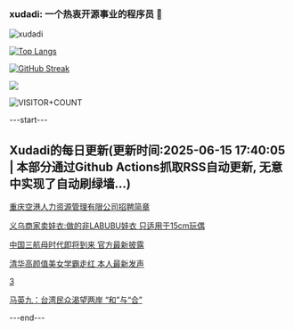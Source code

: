 ### xudadi: 一个热衷开源事业的程序员 👋

![xudadi](https://github-readme-stats-git-masterorgs-github-readme-stats-team.vercel.app/api?username=xudadi)

[![Top Langs](https://github-readme-stats.vercel.app/api/top-langs/?username=xudadi)](https://github.com/anuraghazra/github-readme-stats)

[![GitHub Streak](https://streak-stats.demolab.com?user=xudadi&locale=zh_Hans)](https://git.io/streak-stats)

![](https://raw.githubusercontent.com/xudadi/xudadi/main/assets/github-contribution-grid-snake.svg)

![VISITOR+COUNT](https://komarev.com/ghpvc/?username=xudadi&label=VISITOR+COUNT)


---start---

## Xudadi的每日更新(更新时间:2025-06-15 17:40:05 | 本部分通过Github Actions抓取RSS自动更新, 无意中实现了自动刷绿墙...)

[重庆空港人力资源管理有限公司招聘简章](https://www.gongkaoleida.com/article/2451464)

[义乌商家卖娃衣:做的非LABUBU娃衣 只适用于15cm玩偶](https://m.163.com/news/article/K224VLNA051492T3.html)

[中国三航母时代即将到来 官方最新披露](https://m.163.com/news/article/K23GIQEP0550A0OW.html)

[清华高颜值美女学霸走红 本人最新发声](https://m.163.com/news/article/K239NQIT053469LG.html)

[3](https://m.163.com/touch/news/sub/domestic)

[马英九：台湾民众渴望两岸 “和”与“合”](https://m.163.com/news/article/K23A1V6P055080L4.html)

---end---
